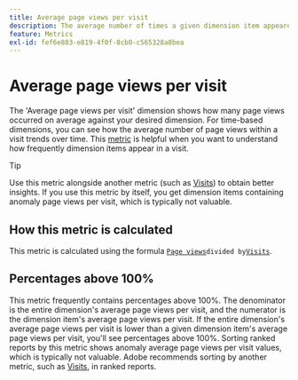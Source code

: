 ```yaml
---
title: Average page views per visit
description: The average number of times a given dimension item appeared in a visit.
feature: Metrics
exl-id: fef6e803-e819-4f0f-8cb0-c565328a8bea
---
```

# Average page views per visit

The 'Average page views per visit' dimension shows how many page views occurred on average against your desired dimension. For time-based dimensions, you can see how the average number of page views within a visit trends over time. This [metric](overview.md) is helpful when you want to understand how frequently dimension items appear in a visit.

>[!TIP]
>
>Use this metric alongside another metric (such as [Visits](visits.md)) to obtain better insights. If you use this metric by itself, you get dimension items containing anomaly page views per visit, which is typically not valuable.

## How this metric is calculated

This metric is calculated using the formula [`Page views`](page-views.md)` divided by `[`Visits`](visits.md).

## Percentages above 100%

This metric frequently contains percentages above 100%. The denominator is the entire dimension's average page views per visit, and the numerator is the dimension item's average page views per visit. If the entire dimension's average page views per visit is lower than a given dimension item's average page views per visit, you'll see percentages above 100%. Sorting ranked reports by this metric shows anomaly average page views per visit values, which is typically not valuable. Adobe recommends sorting by another metric, such as [Visits](visits.md), in ranked reports.
